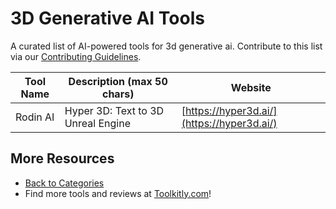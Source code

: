 # 3D Generative AI Tools

A curated list of AI-powered tools for 3d generative ai. Contribute to this list via our [Contributing Guidelines](../CONTRIBUTING.md).

| Tool Name | Description (max 50 chars) | Website |
|-----------|----------------------------|---------|
| Rodin AI | Hyper 3D: Text to 3D Unreal Engine | [https://hyper3d.ai/](https://hyper3d.ai/) |

## More Resources
- [Back to Categories](../README.md)
- Find more tools and reviews at [Toolkitly.com](https://toolkitly.com)!
